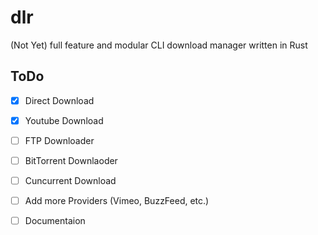 # dlr
(Not Yet) full feature and modular CLI download manager written in Rust


## ToDo
- [x] Direct Download

- [x] Youtube Download

- [ ] FTP Downloader

- [ ] BitTorrent Downlaoder

- [ ] Cuncurrent Download

- [ ] Add more Providers (Vimeo, BuzzFeed, etc.)

- [ ] Documentaion
